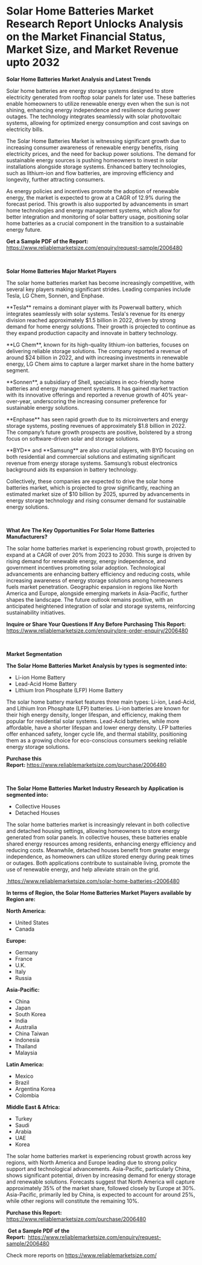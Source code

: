 <p><h1>Solar Home Batteries Market Research Report Unlocks Analysis on the Market Financial Status, Market Size, and Market Revenue upto 2032</h1></p><p><strong>Solar Home Batteries Market Analysis and Latest Trends</strong></p>
<p><p>Solar home batteries are energy storage systems designed to store electricity generated from rooftop solar panels for later use. These batteries enable homeowners to utilize renewable energy even when the sun is not shining, enhancing energy independence and resilience during power outages. The technology integrates seamlessly with solar photovoltaic systems, allowing for optimized energy consumption and cost savings on electricity bills.</p><p>The Solar Home Batteries Market is witnessing significant growth due to increasing consumer awareness of renewable energy benefits, rising electricity prices, and the need for backup power solutions. The demand for sustainable energy sources is pushing homeowners to invest in solar installations alongside storage systems. Enhanced battery technologies, such as lithium-ion and flow batteries, are improving efficiency and longevity, further attracting consumers.</p><p>As energy policies and incentives promote the adoption of renewable energy, the market is expected to grow at a CAGR of 12.9% during the forecast period. This growth is also supported by advancements in smart home technologies and energy management systems, which allow for better integration and monitoring of solar battery usage, positioning solar home batteries as a crucial component in the transition to a sustainable energy future.</p></p>
<p><strong>Get a Sample PDF of the Report:&nbsp;</strong> <a href="https://www.reliablemarketsize.com/enquiry/request-sample/2006480?utm_campaign=1884&utm_medium=2&utm_source=Github&utm_content=ia&utm_term=13022025&utm_id=solar-home-batteries">https://www.reliablemarketsize.com/enquiry/request-sample/2006480</a></p>
<p>&nbsp;</p>
<p><strong>Solar Home Batteries Major Market Players</strong></p>
<p><p>The solar home batteries market has become increasingly competitive, with several key players making significant strides. Leading companies include Tesla, LG Chem, Sonnen, and Enphase.</p><p>**Tesla** remains a dominant player with its Powerwall battery, which integrates seamlessly with solar systems. Tesla's revenue for its energy division reached approximately $1.5 billion in 2022, driven by strong demand for home energy solutions. Their growth is projected to continue as they expand production capacity and innovate in battery technology.</p><p>**LG Chem**, known for its high-quality lithium-ion batteries, focuses on delivering reliable storage solutions. The company reported a revenue of around $24 billion in 2022, and with increasing investments in renewable energy, LG Chem aims to capture a larger market share in the home battery segment.</p><p>**Sonnen**, a subsidiary of Shell, specializes in eco-friendly home batteries and energy management systems. It has gained market traction with its innovative offerings and reported a revenue growth of 40% year-over-year, underscoring the increasing consumer preference for sustainable energy solutions.</p><p>**Enphase** has seen rapid growth due to its microinverters and energy storage systems, posting revenues of approximately $1.8 billion in 2022. The company’s future growth prospects are positive, bolstered by a strong focus on software-driven solar and storage solutions.</p><p>**BYD** and **Samsung** are also crucial players, with BYD focusing on both residential and commercial solutions and estimating significant revenue from energy storage systems. Samsung’s robust electronics background aids its expansion in battery technology.</p><p>Collectively, these companies are expected to drive the solar home batteries market, which is projected to grow significantly, reaching an estimated market size of $10 billion by 2025, spurred by advancements in energy storage technology and rising consumer demand for sustainable energy solutions.</p></p>
<p>&nbsp;</p>
<p><strong>What Are The Key Opportunities For Solar Home Batteries Manufacturers?</strong></p>
<p><p>The solar home batteries market is experiencing robust growth, projected to expand at a CAGR of over 20% from 2023 to 2030. This surge is driven by rising demand for renewable energy, energy independence, and government incentives promoting solar adoption. Technological advancements are enhancing battery efficiency and reducing costs, while increasing awareness of energy storage solutions among homeowners fuels market penetration. Geographic expansion in regions like North America and Europe, alongside emerging markets in Asia-Pacific, further shapes the landscape. The future outlook remains positive, with an anticipated heightened integration of solar and storage systems, reinforcing sustainability initiatives.</p></p>
<p><strong>Inquire or Share Your Questions If Any Before Purchasing This Report:</strong> <a href="https://www.reliablemarketsize.com/enquiry/pre-order-enquiry/2006480?utm_campaign=1884&utm_medium=2&utm_source=Github&utm_content=ia&utm_term=13022025&utm_id=solar-home-batteries">https://www.reliablemarketsize.com/enquiry/pre-order-enquiry/2006480</a></p>
<p>&nbsp;</p>
<p><strong>Market Segmentation</strong></p>
<p><strong>The Solar Home Batteries Market Analysis by types is segmented into:</strong></p>
<p><ul><li>Li-ion Home Battery</li><li>Lead-Acid Home Battery</li><li>Lithium Iron Phosphate (LFP) Home Battery</li></ul></p>
<p><p>The solar home battery market features three main types: Li-ion, Lead-Acid, and Lithium Iron Phosphate (LFP) batteries. Li-ion batteries are known for their high energy density, longer lifespan, and efficiency, making them popular for residential solar systems. Lead-Acid batteries, while more affordable, have a shorter lifespan and lower energy density. LFP batteries offer enhanced safety, longer cycle life, and thermal stability, positioning them as a growing choice for eco-conscious consumers seeking reliable energy storage solutions.</p></p>
<p><strong>Purchase this Report:&nbsp;</strong><a href="https://www.reliablemarketsize.com/purchase/2006480?utm_campaign=1884&utm_medium=2&utm_source=Github&utm_content=ia&utm_term=13022025&utm_id=solar-home-batteries">https://www.reliablemarketsize.com/purchase/2006480</a></p>
<p>&nbsp;</p>
<p><strong>The Solar Home Batteries Market Industry Research by Application is segmented into:</strong></p>
<p><ul><li>Collective Houses</li><li>Detached Houses</li></ul></p>
<p><p>The solar home batteries market is increasingly relevant in both collective and detached housing settings, allowing homeowners to store energy generated from solar panels. In collective houses, these batteries enable shared energy resources among residents, enhancing energy efficiency and reducing costs. Meanwhile, detached houses benefit from greater energy independence, as homeowners can utilize stored energy during peak times or outages. Both applications contribute to sustainable living, promote the use of renewable energy, and help alleviate strain on the grid.</p></p>
<p><a href="https://www.reliablemarketsize.com/solar-home-batteries-r2006480?utm_campaign=1884&utm_medium=2&utm_source=Github&utm_content=ia&utm_term=13022025&utm_id=solar-home-batteries">&nbsp;https://www.reliablemarketsize.com/solar-home-batteries-r2006480</a></p>
<p><strong>In terms of Region, the Solar Home Batteries Market Players available by Region are:</strong></p>
<p>
    <p> <strong> North America: </strong>
        <ul>
            <li>United States</li>
            <li>Canada</li>
        </ul>
        </p> 
    <p> <strong> Europe: </strong>
        <ul>
            <li>Germany</li>
            <li>France</li>
            <li>U.K.</li>
            <li>Italy</li>
            <li>Russia</li>
        </ul>
        </p> 
    <p> <strong> Asia-Pacific: </strong>
        <ul>
            <li>China</li>
            <li>Japan</li>
            <li>South Korea</li>
            <li>India</li>
            <li>Australia</li>
            <li>China Taiwan</li>
            <li>Indonesia</li>
            <li>Thailand</li>
            <li>Malaysia</li>
        </ul>
        </p> 
    <p> <strong> Latin America: </strong>
        <ul>
            <li>Mexico</li>
            <li>Brazil</li>
            <li>Argentina Korea</li>
            <li>Colombia</li>
        </ul>
        </p> 
    <p> <strong> Middle East & Africa: </strong>
        <ul>
            <li>Turkey</li>
            <li>Saudi</li>
            <li>Arabia</li>
            <li>UAE</li>
            <li>Korea</li>
        </ul>
    </p>
    </p>
<p><p>The solar home batteries market is experiencing robust growth across key regions, with North America and Europe leading due to strong policy support and technological advancements. Asia-Pacific, particularly China, shows significant potential, driven by increasing demand for energy storage and renewable solutions. Forecasts suggest that North America will capture approximately 35% of the market share, followed closely by Europe at 30%. Asia-Pacific, primarily led by China, is expected to account for around 25%, while other regions will constitute the remaining 10%.</p></p>
<p><strong>Purchase this Report: </strong><a href="https://www.reliablemarketsize.com/purchase/2006480?utm_campaign=1884&utm_medium=2&utm_source=Github&utm_content=ia&utm_term=13022025&utm_id=solar-home-batteries">https://www.reliablemarketsize.com/purchase/2006480</a></p>
<p>&nbsp;<strong>Get a Sample PDF of the Report:&nbsp;&nbsp;</strong><a href="https://www.reliablemarketsize.com/enquiry/request-sample/2006480?utm_campaign=1884&utm_medium=2&utm_source=Github&utm_content=ia&utm_term=13022025&utm_id=solar-home-batteries">https://www.reliablemarketsize.com/enquiry/request-sample/2006480</a></p>
<p><strong></strong></p>
<p>Check more reports on <a href="https://www.reliablemarketsize.com/?utm_campaign=1884&utm_medium=2&utm_source=Github&utm_content=ia&utm_term=13022025&utm_id=solar-home-batteries">https://www.reliablemarketsize.com/</a></p>